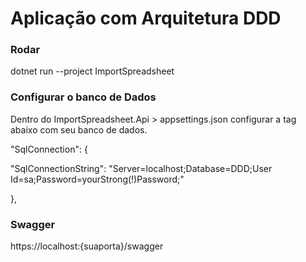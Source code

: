 # Aplicação com Arquitetura DDD

### Rodar
dotnet run --project ImportSpreadsheet

### Configurar o banco de Dados
Dentro do ImportSpreadsheet.Api > appsettings.json configurar a tag abaixo com seu banco de dados. <p>
 "SqlConnection": { <p>
    "SqlConnectionString": "Server=localhost;Database=DDD;User Id=sa;Password=yourStrong(!)Password;" <p>
  }, <p>

### Swagger
https://localhost:{suaporta}/swagger
